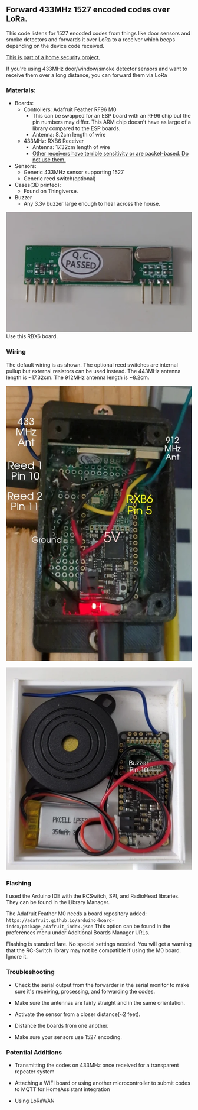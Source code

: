 
Forward 433MHz 1527 encoded codes over LoRa.
---


This code listens for 1527 encoded codes from things like door sensors and smoke detectors and forwards it over LoRa to a receiver which beeps depending on the device code received.

[This is part of a home security project.](https://daniel-mcdonough.com/posts/2024-02-09-433-forwarder/)


If you're using 433MHz door/window/smoke detector sensors and want to receive them over a long distance, you can forward them via LoRa

### Materials:

- Boards: 
  - Controllers: Adafruit Feather RF96 M0
    - This can be swapped for an ESP board with an RF96 chip but the pin numbers may differ. This ARM chip doesn't have as large of a library compared to the ESP boards.
    - Antenna: 8.2cm length of wire     
  - 433MHz: RXB6 Receiver
    - Antenna: 17.32cm length of wire 
    - [Other receivers have terrible sensitivity or are packet-based. Do not use them.](https://stef-aap.github.io/RFLink-ESP/433%20MHz%20Transceivers.html)
- Sensors:
  - Generic 433MHz sensor supporting 1527
  - Generic reed switch(optional)
- Cases(3D printed):
   - Found on Thingiverse.
- Buzzer
  - Any 3.3v buzzer large enough to hear across the house.


![RBX6](/img/rxb6.webp)
Use this RBX6 board.

### Wiring

The default wiring is as shown. The optional reed switches are internal pullup but external resistors can be used instead. The 443MHz antenna length is ~17.32cm. The 912MHz antenna length is ~8.2cm.

![Forwarder board](/img/forwarder.webp)

![Receiver board](/img/receiver.webp)

### Flashing 

I used the Arduino IDE with the RCSwitch, SPI, and RadioHead libraries. They can be found in the Library Manager.

The Adafruit Feather M0 needs a board repository added: ` https://adafruit.github.io/arduino-board-index/package_adafruit_index.json` This option can be found in the preferences menu under Additional Boards Manager URLs.

Flashing is standard fare. No special settings needed. You will get a warning that the RC-Switch library may not be compatible if using the M0 board. Ignore it.


### Troubleshooting

- Check the serial output from the forwarder in the serial monitor to make sure it's receiving, processing, and forwarding the codes.

- Make sure the antennas are fairly straight and in the same orientation.

- Activate the sensor from a closer distance(~2 feet).

- Distance the boards from one another.

- Make sure your sensors use 1527 encoding.

### Potential Additions

- Transmitting the codes on 433MHz once received for a transparent repeater system

- Attaching a WiFi board or using another microcontroller to submit codes to MQTT for HomeAssistant integration

- Using LoRaWAN